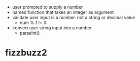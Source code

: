 * user prompted to supply a number
* named function that takes an integer as argument
* validate user input is a number. not a string or decimal value
  * num % 1 != 0
* convert user string input into a number
  * parseInt()
# fizzbuzz2
